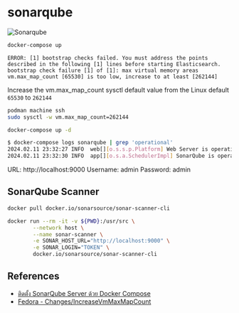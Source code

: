 # sonarqube

![Sonarqube](https://wiki.eclipse.org/images/8/88/Sonarqube.png)

```sh
docker-compose up
```

```
ERROR: [1] bootstrap checks failed. You must address the points described in the following [1] lines before starting Elasticsearch.
bootstrap check failure [1] of [1]: max virtual memory areas vm.max_map_count [65530] is too low, increase to at least [262144]
```

Increase the vm.max_map_count sysctl default value from the Linux default `65530` to `262144`

```sh
podman machine ssh
sudo sysctl -w vm.max_map_count=262144
```

```sh
docker-compose up -d
```

```sh
$ docker-compose logs sonarqube | grep 'operational'
2024.02.11 23:32:27 INFO  web[][o.s.s.p.Platform] Web Server is operational
2024.02.11 23:32:30 INFO  app[][o.s.a.SchedulerImpl] SonarQube is operational
```

URL: http://localhost:9000
Username: admin
Password: admin

[](https://www.elastic.co/guide/en/elasticsearch/reference/current/docker.html#_set_vm_max_map_count_to_at_least_262144)


## SonarQube Scanner

```sh
docker pull docker.io/sonarsource/sonar-scanner-cli

docker run --rm -it -v ${PWD}:/usr/src \
        --network host \
        --name sonar-scanner \
        -e SONAR_HOST_URL="http://localhost:9000" \
        -e SONAR_LOGIN="TOKEN" \
        docker.io/sonarsource/sonar-scanner-cli
```

## References

 - [ติดตั้ง SonarQube Server ด้วย Docker Compose](https://codinggun.com/sonarqube/install-docker/)
 - [Fedora - Changes/IncreaseVmMaxMapCount](https://fedoraproject.org/wiki/Changes/IncreaseVmMaxMapCount)
